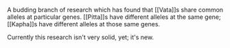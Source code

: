 A budding branch of research which has found that [[Vata]]s share common alleles at particular genes. [[Pitta]]s have different alleles at the same gene; [[Kapha]]s have different alleles at those same genes.

Currently this research isn't very solid, yet; it's new.